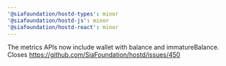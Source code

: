 ```yaml
---
'@siafoundation/hostd-types': minor
'@siafoundation/hostd-js': minor
'@siafoundation/hostd-react': minor
---
```


The metrics APIs now include wallet with balance and immatureBalance. Closes https://github.com/SiaFoundation/hostd/issues/450
